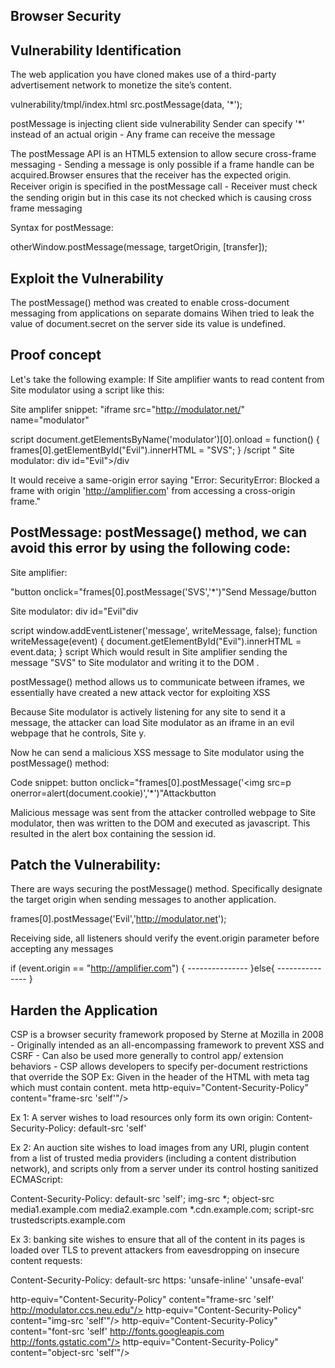 ## Browser Security

## Vulnerability Identification
The web application you have cloned makes use of a third-party advertisement network to monetize the site’s content.

vulnerability/tmpl/index.html 
src.postMessage(data, '*');

postMessage is injecting client side vulnerability
Sender can specify '*' instead of an actual origin - Any frame can receive the message 

The postMessage API is an HTML5 extension to allow secure cross-frame messaging - Sending a message is only possible if a frame handle can be acquired.Browser ensures that the receiver has the expected origin. Receiver origin is speciﬁed in the postMessage call - Receiver must check the sending origin but in this case its not checked which is causing cross frame messaging 

Syntax for postMessage:

otherWindow.postMessage(message, targetOrigin, [transfer]);

## Exploit the Vulnerability
The postMessage() method was created to enable cross-document messaging from applications on separate domains
Wihen tried to leak the value of document.secret on the server side its value is undefined.

## Proof concept 
Let's take the following example:
If Site amplifier wants to read content from Site modulator using a script like this:

Site amplifer snippet:
"iframe src="http://modulator.net/" name="modulator"

script
document.getElementsByName('modulator')[0].onload = function() {
    frames[0].getElementById("Evil").innerHTML = "SVS";
}
/script
"
Site modulator:
div id="Evil">/div

It would receive a same-origin error saying "Error: SecurityError: Blocked a frame with origin 'http://amplifier.com' from accessing a cross-origin frame."  

## PostMessage: postMessage() method, we can avoid this error by using the following code:

Site amplifier:

"button onclick="frames[0].postMessage('SVS','*')"Send Message/button

Site modulator:
div id="Evil"div

script
window.addEventListener('message', writeMessage, false);
function writeMessage(event) {
    document.getElementById("Evil").innerHTML = event.data;
}
script
Which would result in Site amplifier sending the message "SVS" to Site modulator and writing it to the DOM .


postMessage() method allows us to communicate between iframes, we essentially have created a new attack vector for exploiting XSS

Because Site modulator is actively listening for any site to send it a message, the attacker can load Site modulator as an iframe in an evil webpage that he controls, Site y.

Now he can send a malicious XSS message to Site modulator using the postMessage() method:

Code snippet:
button onclick="frames[0].postMessage('<img src=p onerror=alert(document.cookie)','*')"Attackbutton

Malicious message was sent from the attacker controlled webpage to Site modulator, then was written to the DOM and executed as javascript. This resulted in the alert box containing the session id.  


## Patch the Vulnerability:

There are ways securing the postMessage() method. 
Specifically designate the target origin when sending messages to another application. 

frames[0].postMessage('Evil','http://modulator.net');

Receiving side, all listeners should verify the event.origin parameter before accepting any messages

if (event.origin == "http://amplifier.com") {
	---------------
}else{
	---------------
}


## Harden the Application

CSP is a browser security framework proposed by Sterne at Mozilla in 2008 - Originally intended as an all-encompassing framework to prevent XSS and CSRF - Can also be used more generally to control app/ extension behaviors - CSP allows developers to specify per-document restrictions that override the SOP 
Ex:
Given in the header of the HTML with meta tag which must contain content.
meta http-equiv="Content-Security-Policy" content="frame-src 'self'"/>

Ex 1:
A server wishes to load resources only form its own origin:
Content-Security-Policy: default-src 'self'

Ex 2:
An auction site wishes to load images from any URI, plugin content from a list of trusted media providers (including a content distribution network), and scripts only from a server under its control hosting sanitized ECMAScript:

Content-Security-Policy: default-src 'self'; img-src *; object-src media1.example.com media2.example.com *.cdn.example.com; script-src trustedscripts.example.com

Ex 3:
banking site wishes to ensure that all of the content in its pages is loaded over TLS to prevent attackers from eavesdropping on insecure content requests:

Content-Security-Policy: default-src https: 'unsafe-inline' 'unsafe-eval'

 http-equiv="Content-Security-Policy" content="frame-src 'self' http://modulator.ccs.neu.edu"/>
 http-equiv="Content-Security-Policy" content="img-src 'self'"/>
 http-equiv="Content-Security-Policy" content="font-src 'self' http://fonts.googleapis.com http://fonts.gstatic.com"/>
 http-equiv="Content-Security-Policy" content="object-src 'self'"/>






